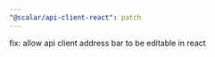 ```yaml
---
"@scalar/api-client-react": patch
---
```


fix: allow api client address bar to be editable in react

